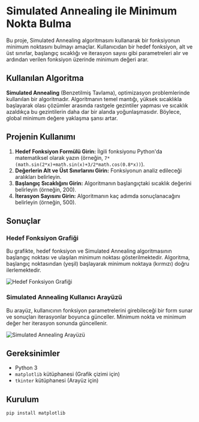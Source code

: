 # Simulated Annealing ile Minimum Nokta Bulma

Bu proje, Simulated Annealing algoritmasını kullanarak bir fonksiyonun minimum noktasını bulmayı amaçlar. Kullanıcıdan bir hedef fonksiyon, alt ve üst sınırlar, başlangıç sıcaklığı ve iterasyon sayısı gibi parametreleri alır ve ardından verilen fonksiyon üzerinde minimum değeri arar.

## Kullanılan Algoritma

**Simulated Annealing** (Benzetilmiş Tavlama), optimizasyon problemlerinde kullanılan bir algoritmadır. Algoritmanın temel mantığı, yüksek sıcaklıkla başlayarak olası çözümler arasında rastgele gezintiler yapması ve sıcaklık azaldıkça bu gezintilerin daha dar bir alanda yoğunlaşmasıdır. Böylece, global minimum değere yaklaşma şansı artar.

## Projenin Kullanımı

1. **Hedef Fonksiyon Formülü Girin:** İlgili fonksiyonu Python'da matematiksel olarak yazın (örneğin, `7*(math.sin(2*x)+math.sin(x)+3/2*math.cos(0.8*x))`).
2. **Değerlerin Alt ve Üst Sınırlarını Girin:** Fonksiyonun analiz edileceği aralıkları belirleyin.
3. **Başlangıç Sıcaklığını Girin:** Algoritmanın başlangıçtaki sıcaklık değerini belirleyin (örneğin, 200).
4. **İterasyon Sayısını Girin:** Algoritmanın kaç adımda sonuçlanacağını belirleyin (örneğin, 500).

## Sonuçlar

### Hedef Fonksiyon Grafiği
Bu grafikte, hedef fonksiyon ve Simulated Annealing algoritmasının başlangıç noktası ve ulaşılan minimum noktası gösterilmektedir. Algoritma, başlangıç noktasından (yeşil) başlayarak minimum noktaya (kırmızı) doğru ilerlemektedir.

![Hedef Fonksiyon Grafiği](https://github.com/user-attachments/assets/c8e6d6ec-b549-4902-9df3-ba6ae3a746d8)

### Simulated Annealing Kullanıcı Arayüzü
Bu arayüz, kullanıcının fonksiyon parametrelerini girebileceği bir form sunar ve sonuçları iterasyonlar boyunca günceller. Minimum nokta ve minimum değer her iterasyon sonunda güncellenir.

![Simulated Annealing Arayüzü](https://github.com/user-attachments/assets/7ba48a39-dd6f-415f-97b6-b0add39c083c)

## Gereksinimler

- Python 3
- `matplotlib` kütüphanesi (Grafik çizimi için)
- `tkinter` kütüphanesi (Arayüz için)

## Kurulum

```bash
pip install matplotlib






